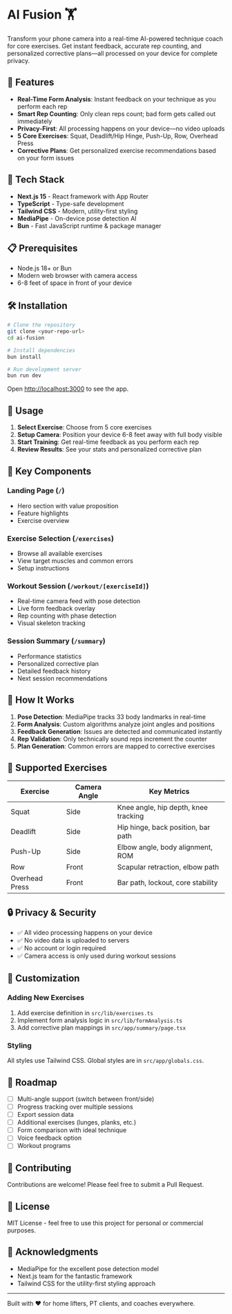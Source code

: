 # AI Fusion 🏋️

Transform your phone camera into a real-time AI-powered technique coach for core exercises. Get instant feedback, accurate rep counting, and personalized corrective plans—all processed on your device for complete privacy.

## 🎯 Features

- **Real-Time Form Analysis**: Instant feedback on your technique as you perform each rep
- **Smart Rep Counting**: Only clean reps count; bad form gets called out immediately
- **Privacy-First**: All processing happens on your device—no video uploads
- **5 Core Exercises**: Squat, Deadlift/Hip Hinge, Push-Up, Row, Overhead Press
- **Corrective Plans**: Get personalized exercise recommendations based on your form issues

## 🚀 Tech Stack

- **Next.js 15** - React framework with App Router
- **TypeScript** - Type-safe development
- **Tailwind CSS** - Modern, utility-first styling
- **MediaPipe** - On-device pose detection AI
- **Bun** - Fast JavaScript runtime & package manager

## 📋 Prerequisites

- Node.js 18+ or Bun
- Modern web browser with camera access
- 6-8 feet of space in front of your device

## 🛠️ Installation

```bash
# Clone the repository
git clone <your-repo-url>
cd ai-fusion

# Install dependencies
bun install

# Run development server
bun run dev
```

Open [http://localhost:3000](http://localhost:3000) to see the app.

## 📱 Usage

1. **Select Exercise**: Choose from 5 core exercises
2. **Setup Camera**: Position your device 6-8 feet away with full body visible
3. **Start Training**: Get real-time feedback as you perform each rep
4. **Review Results**: See your stats and personalized corrective plan

## 🎨 Key Components

### Landing Page (`/`)
- Hero section with value proposition
- Feature highlights
- Exercise overview

### Exercise Selection (`/exercises`)
- Browse all available exercises
- View target muscles and common errors
- Setup instructions

### Workout Session (`/workout/[exerciseId]`)
- Real-time camera feed with pose detection
- Live form feedback overlay
- Rep counting with phase detection
- Visual skeleton tracking

### Session Summary (`/summary`)
- Performance statistics
- Personalized corrective plan
- Detailed feedback history
- Next session recommendations

## 🧠 How It Works

1. **Pose Detection**: MediaPipe tracks 33 body landmarks in real-time
2. **Form Analysis**: Custom algorithms analyze joint angles and positions
3. **Feedback Generation**: Issues are detected and communicated instantly
4. **Rep Validation**: Only technically sound reps increment the counter
5. **Plan Generation**: Common errors are mapped to corrective exercises

## 🎯 Supported Exercises

| Exercise | Camera Angle | Key Metrics |
|----------|-------------|-------------|
| Squat | Side | Knee angle, hip depth, knee tracking |
| Deadlift | Side | Hip hinge, back position, bar path |
| Push-Up | Side | Elbow angle, body alignment, ROM |
| Row | Front | Scapular retraction, elbow path |
| Overhead Press | Front | Bar path, lockout, core stability |

## 🔒 Privacy & Security

- ✅ All video processing happens on your device
- ✅ No video data is uploaded to servers
- ✅ No account or login required
- ✅ Camera access is only used during workout sessions

## 🎨 Customization

### Adding New Exercises

1. Add exercise definition in `src/lib/exercises.ts`
2. Implement form analysis logic in `src/lib/formAnalysis.ts`
3. Add corrective plan mappings in `src/app/summary/page.tsx`

### Styling

All styles use Tailwind CSS. Global styles are in `src/app/globals.css`.

## 🚧 Roadmap

- [ ] Multi-angle support (switch between front/side)
- [ ] Progress tracking over multiple sessions
- [ ] Export session data
- [ ] Additional exercises (lunges, planks, etc.)
- [ ] Form comparison with ideal technique
- [ ] Voice feedback option
- [ ] Workout programs

## 🤝 Contributing

Contributions are welcome! Please feel free to submit a Pull Request.

## 📄 License

MIT License - feel free to use this project for personal or commercial purposes.

## 🙏 Acknowledgments

- MediaPipe for the excellent pose detection model
- Next.js team for the fantastic framework
- Tailwind CSS for the utility-first styling approach

---

Built with ❤️ for home lifters, PT clients, and coaches everywhere.
